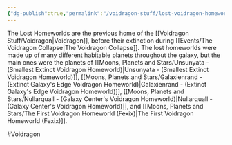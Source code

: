 ```yaml
---
{"dg-publish":true,"permalink":"/voidragon-stuff/lost-voidragon-homeworlds/"}
---
```


The Lost Homeworlds are the previous home of the [[Voidragon Stuff/Voidragon\|Voidragon]], before their extinction during [[Events/The Voidragon Collapse\|The Voidragon Collapse]]. The lost homeworlds were made up of many different habitable planets throughout the galaxy, but the main ones were the planets of [[Moons, Planets and Stars/Unsunyata - (Smallest Extinct Voidragon Homeworld)\|Unsunyata - (Smallest Extinct Voidragon Homeworld)]], [[Moons, Planets and Stars/Galaxienrand - (Extinct Galaxy's Edge Voidragon Homeworld)\|Galaxienrand - (Extinct Galaxy's Edge Voidragon Homeworld)]], [[Moons, Planets and Stars/Nullarquall - (Galaxy Center's Voidragon Homeworld)\|Nullarquall - (Galaxy Center's Voidragon Homeworld)]], and [[Moons, Planets and Stars/The First Voidragon Homeworld (Fexix)\|The First Voidragon Homeworld (Fexix)]].

#Voidragon